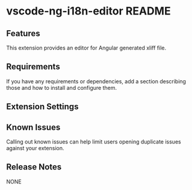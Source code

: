 # vscode-ng-i18n-editor README

## Features

This extension provides an editor for Angular generated xliff file.

## Requirements

If you have any requirements or dependencies, add a section describing those and how to install and configure them.

## Extension Settings

## Known Issues

Calling out known issues can help limit users opening duplicate issues against your extension.

## Release Notes

NONE

